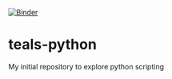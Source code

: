 [![Binder](https://mybinder.org/badge_logo.svg)](https://mybinder.org/v2/gh/ndanyer/teals-python/HEAD)

# teals-python
My initial repository to explore python scripting
